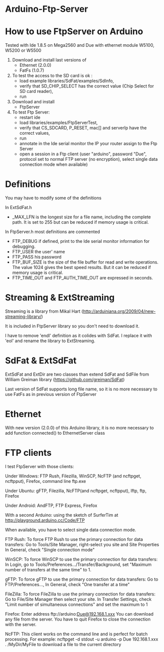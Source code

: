 Arduino-Ftp-Server
==================

How to use FtpServer on Arduino
===============================

Tested with Ide 1.8.5 on Mega2560 and Due with ethernet module W5100, W5200 or W5500

1) Download and install last versions of
   - Ethernet (2.0.0)
   - FatFs (1.0.7) 
2) To test the access to the SD card is ok :
   - load example libraries/SdFat/examples/SdInfo,
   - verify that SD_CHIP_SELECT has the correct value (Chip Select for SD card reader),
   - run
3) Download and install
   - FtpServer
4) To test Ftp Server:
   - restart ide
   - load libraries/examples/FtpServerTest,
   - verify that CS_SDCARD, P_RESET, mac[] and serverIp have the correct values,
   - run
   - annotate in the Ide serial monitor the IP your router assign to the Ftp Server
   - open a session in a Ftp client (user "arduino", password "Due",
       protocol set to normal FTP server (no encryption),
       select single data connection mode when available)

Definitions
===========

You may have to modify some of the definitions

In ExtSdFat.h
   - _MAX_LFN  is the longest size for a file name, including the complete path.
               It is set to 255 but can be reduced if memory usage is critical.
  
In FtpServer.h most definitions are commented
   - FTP_DEBUG if defined, print to the Ide serial monitor information for debugging.
   - FTP_USER  the user' name
   - FTP_PASS  his password
   - FTP_BUF_SIZE is the size of the file buffer for read and write operations. The value 1024 gives the best speed results. But it can be reduced if memory usage is critical.
   - FTP_TIME_OUT and FTP_AUTH_TIME_OUT are expressed in seconds.
       
Streaming & ExtStreaming       
========================

Streaming is a library from Mikal Hart (http://arduiniana.org/2009/04/new-streaming-library/)

It is included in FtpServer library so you don't need to download it.

I have to remove 'endl' definition as it colides with SdFat. I replace it with 'eol' and rename the library to ExtStreaming.

SdFat & ExtSdFat
================

ExtSdFat and ExtDir are two classes than extend SdFat and SdFile from William Greiman library
(https://github.com/greiman/SdFat)

Last version of SdFat supports long file name, so it is no more necessary to use FatFs as in
  previous version of FtpServer

Ethernet
========

With new version (2.0.0) of this Arduino library, it is no more necessary to add function
connected() to EthernetServer class

FTP clients
===========

I test FtpServer with those clients:

Under Windows:
  FTP Rush, Filezilla, WinSCP, NcFTP (and ncftpget, ncftpput), Firefox, command line ftp.exe
  
Under Ubuntu:
  gFTP, Filezilla, NcFTP(and ncftpget, ncftpput), lftp, ftp, Firefox
  
Under Android:
  AndFTP, FTP Express, Firefox
  
With a second Arduino:
  using the sketch of SurferTim at http://playground.arduino.cc/Code/FTP

When available, you have to select single data connection mode.

FTP Rush:
To force FTP Rush to use the primary connection for data transfers:
Go to Tools/Site Manager, right-select you site and Site Properties
In General, check "Single connection mode"

WinSCP:
To force WinSCP to use the primary connection for data transfers:
In Login, go to Tools/Preferences.../Transfer/Background,
  set "Maximum number of transfers at the same time" to 1.

gFTP:
To force gFTP to use the primary connection for data transfers:
Go to FTP/Preferences...,
In General, check "One transfer at a time"
  
FileZilla:
To force FileZilla to use the primary connection for data transfers:
Go to File/Site Manager then select your site.
In Transfer Settings, check "Limit number of simultaneous connections" and set the maximum to 1

Firefox:
Enter address ftp://arduino:Due@192.168.1.xxx
You can download any file from the server.
You have to quit Firefox to close the connection with the server.

NcFTP:
This client works on the command line and is perfect for batch processing.
For example:
  ncftpget -d stdout -u arduino -p Due 192.168.1.xxx . /MyDir/MyFile
  to download a file to the current directory
